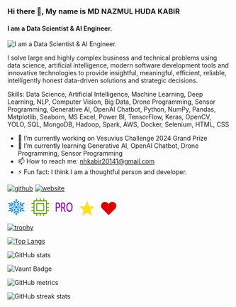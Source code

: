 ### Hi there 👋, My name is MD NAZMUL HUDA KABIR
#### I am a Data Scientist & AI Engineer.
![I am a Data Scientist & AI Engineer.](https://arturssmirnovs.github.io/github-profile-readme-generator/images/banner.png)

I solve large and highly complex business and technical problems using data science, artificial intelligence, modern software development tools and innovative technologies to provide insightful, meaningful, efficient, reliable, intelligently honest data-driven solutions and strategic decisions.

Skills: Data Science, Artificial Intelligence, Machine Learning, Deep Learning, NLP, Computer Vision, Big Data, Drone Programming, Sensor Programming, Generative AI, OpenAI Chatbot, Python, NumPy, Pandas, Matplotlib, Seaborn, MS Excel, Power BI, TensorFlow, Keras, OpenCV, YOLO, SQL, MongoDB, Hadoop, Spark, AWS, Docker, Selenium, HTML, CSS

- 🔭 I’m currently working on Vesuvius Challenge 2024 Grand Prize 
- 🌱 I’m currently learning Generative AI, OpenAI Chatbot, Drone Programming, Sensor Programming 
- 📫 How to reach me: nhkabir20141@gmail.com 
- ⚡ Fun fact: I think I am a thoughtful person and developer. 


[<img src='https://cdn.jsdelivr.net/npm/simple-icons@3.0.1/icons/github.svg' alt='github' height='40'>](https://github.com/KabirSami)  [<img src='https://cdn.jsdelivr.net/npm/simple-icons@3.0.1/icons/icloud.svg' alt='website' height='40'>](https://www.knsglobalit.com)  

<a href='https://archiveprogram.github.com/'><img src='https://raw.githubusercontent.com/acervenky/animated-github-badges/master/assets/acbadge.gif' width='40' height='40'></a> <a href='https://docs.github.com/en/developers'><img src='https://raw.githubusercontent.com/acervenky/animated-github-badges/master/assets/devbadge.gif' width='40' height='40'></a> <a href='https://github.com/pricing'><img src='https://raw.githubusercontent.com/acervenky/animated-github-badges/master/assets/pro.gif' width='40' height='40'></a> <a href='https://stars.github.com/'><img src='https://raw.githubusercontent.com/acervenky/animated-github-badges/master/assets/starbadge.gif' width='35' height='35'></a> <a href='https://docs.github.com/en/github/supporting-the-open-source-community-with-github-sponsors'><img src='https://raw.githubusercontent.com/acervenky/animated-github-badges/master/assets/sponsorbadge.gif' width='35' height='35'></a> 

[![trophy](https://github-profile-trophy.vercel.app/?username=KabirSami)](https://github.com/ryo-ma/github-profile-trophy)

[![Top Langs](https://github-readme-stats.vercel.app/api/top-langs/?username=KabirSami)](https://github.com/anuraghazra/github-readme-stats)

![GitHub stats](https://github-readme-stats.vercel.app/api?username=KabirSami&show_icons=true&count_private=true)  

![Vaunt Badge](https://api.vaunt.dev/v1/github/entities/KabirSami/contributions?format=svg&private=true)  

![GitHub metrics](https://metrics.lecoq.io/KabirSami)  

![GitHub streak stats](https://streak-stats.demolab.com/?user=KabirSami)  

